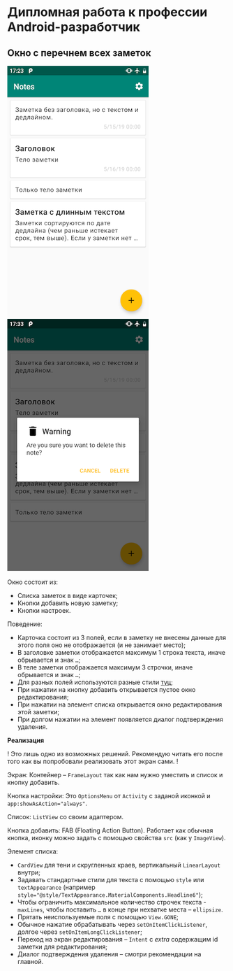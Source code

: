 # Дипломная работа к профессии Android-разработчик

## Окно с перечнем всех заметок

![enter pin](images/notes_list.png)
![enter pin](images/note_delete_confirmation.png)

Окно состоит из:
* Списка заметок в виде карточек;
* Кнопки добавить новую заметку;
* Кнопки настроек.

Поведение:
* Карточка состоит из 3 полей, если в заметку не внесены данные для этого поля оно не отображается (и не занимает место);
* В заголовке заметки отображается максимум 1 строка текста, иначе обрывается и знак `…`;
* В теле заметки отображается максимум 3 строчки, иначе обрывается и знак `…`;
* Для разных полей используются разные стили [туц](https://material.io/design/typography/the-type-system.html#applying-the-type-scale);
* При нажатии на кнопку добавить открывается пустое окно редактирования;
* При нажатии на элемент списка открывается окно редактирования этой заметки;
* При долгом нажатии на элемент появляется диалог подтверждения удаления.

**Реализация**

! Это лишь одно из возможных решений. Рекомендую читать его после того как вы попробовали реализовать этот экран сами. !

Экран:
Контейнер – `FrameLayout` так как нам нужно уместить и список и кнопку добавить.

Кнопка настройки:
Это `OptionsMenu` от `Activity` с заданой иконкой и `app:showAsAction="always"`.

Список:
`ListView` со своим адаптером.

Кнопка добавить:
FAB (Floating Action Button). Работает как обычная кнопка, иконку можно задать с помощью свойства `src` (как у `ImageView`).

Элемент списка:
* `CardView` для тени и скругленных краев, вертикальный `LinearLayout` внутри;
* Задавать стандартные стили для текста с помощью `style` или `textAppearance` (например `style="@style/TextAppearance.MaterialComponents.Headline6"`);
* Чтобы ограничить максимальное количество строчек текста - `maxLines`, чтобы поставить `…` в конце при нехватке места – `ellipsize`.
* Прятать неиспользуемые поля с помощью `View.GONE`;
* Обычное нажатие обрабатывать через `setOnItemClickListener`, долгое через `setOnItemLongClickListener`;
* Переход на экран редактирования – `Intent` с _extra_ содержащим id заметки для редактирования;
* Диалог подтверждения удаления – смотри рекомендации на главной.
